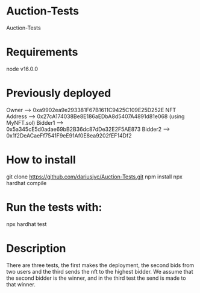 # Auction-Tests
Auction-Tests

# Requirements
node v16.0.0

# Previously deployed 
Owner --> 0xa9902ea9e293381F67B1611C9425C109E25D252E 
NFT Address --> 0x27cA174038Be8E186aEDbA8d5407A4891d81e068 (using MyNFT.sol)
Bidder1 --> 0x5a345cE5d0adae69bB2B36dc87dDe32E2F5AE873
Bidder2 --> 0x1f2DeACaeFf7541F9eE91Af0E8ea9202fEF14Df2

# How to install
git clone https://github.com/dariusjvc/Auction-Tests.git
npm install
npx hardhat compile

# Run the tests with:
npx hardhat test

# Description 
There are three tests, the first makes the deployment, the second bids from two users and the third sends the nft to the highest bidder. We assume that the second bidder is the winner, and in the third test the send is made to that winner.



